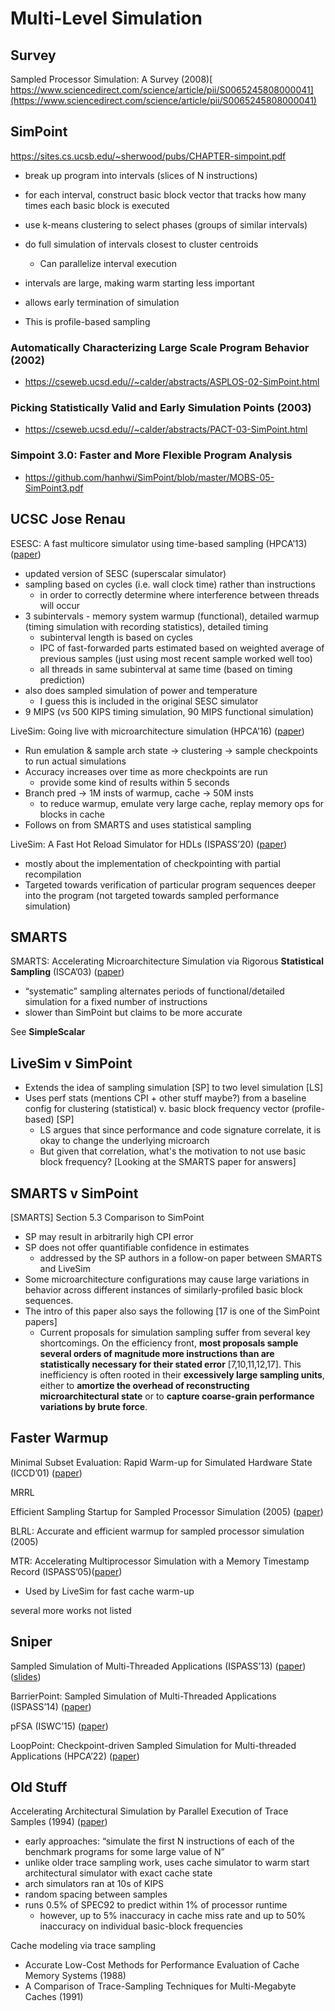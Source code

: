 # Multi-Level Simulation

## **Survey**

Sampled Processor Simulation: A Survey (2008)[ https://www.sciencedirect.com/science/article/pii/S0065245808000041](https://www.sciencedirect.com/science/article/pii/S0065245808000041)

## **SimPoint**

<https://sites.cs.ucsb.edu/~sherwood/pubs/CHAPTER-simpoint.pdf>

- break up program into intervals (slices of N instructions)
- for each interval, construct basic block vector that tracks how many times each basic block is executed
- use k-means clustering to select phases (groups of similar intervals)
- do full simulation of intervals closest to cluster centroids
  - Can parallelize interval execution
- intervals are large, making warm starting less important
- allows early termination of simulation


- This is profile-based sampling

### Automatically Characterizing Large Scale Program Behavior (2002)

- https://cseweb.ucsd.edu//~calder/abstracts/ASPLOS-02-SimPoint.html

### Picking Statistically Valid and Early Simulation Points (2003)

- https://cseweb.ucsd.edu//~calder/abstracts/PACT-03-SimPoint.html

### Simpoint 3.0: Faster and More Flexible Program Analysis

- https://github.com/hanhwi/SimPoint/blob/master/MOBS-05-SimPoint3.pdf


## **UCSC Jose Renau**

ESESC: A fast multicore simulator using time-based sampling (HPCA’13) ([paper](https://ieeexplore.ieee.org/document/6522340))

- updated version of SESC (superscalar simulator)
- sampling based on cycles (i.e. wall clock time) rather than instructions
  - in order to correctly determine where interference between threads will occur
- 3 subintervals - memory system warmup (functional), detailed warmup (timing simulation with recording statistics), detailed timing
  - subinterval length is based on cycles
  - IPC of fast-forwarded parts estimated based on weighted average of previous samples (just using most recent sample worked well too)
  - all threads in same subinterval at same time (based on timing prediction)
- also does sampled simulation of power and temperature
  - I guess this is included in the original SESC simulator
- 9 MIPS (vs 500 KIPS timing simulation, 90 MIPS functional simulation)

LiveSim: Going live with microarchitecture simulation (HPCA’16) ([paper](https://users.soe.ucsc.edu/~renau/docs/hpca16.pdf))

- Run emulation & sample arch state -> clustering -> sample checkpoints to run actual simulations
- Accuracy increases over time as more checkpoints are run
  - provide some kind of results within 5 seconds
- Branch pred → 1M insts of warmup, cache → 50M insts
  - to reduce warmup, emulate very large cache, replay memory ops for blocks in cache
- Follows on from SMARTS and uses statistical sampling

LiveSim: A Fast Hot Reload Simulator for HDLs (ISPASS’20) ([paper](https://masc.soe.ucsc.edu/docs/ispass20.pdf))

- mostly about the implementation of checkpointing with partial recompilation
- Targeted towards verification of particular program sequences deeper into the program (not targeted towards sampled performance simulation)

## **SMARTS**

SMARTS: Accelerating Microarchitecture Simulation via Rigorous **Statistical Sampling** (ISCA’03) ([paper](https://infoscience.epfl.ch/record/135578/files/isca03_smarts.pdf))

- “systematic” sampling alternates periods of functional/detailed simulation for a fixed number of instructions
- slower than SimPoint but claims to be more accurate

See **SimpleScalar**

## **LiveSim v SimPoint**

- Extends the idea of sampling simulation \[SP] to two level simulation \[LS]
- Uses perf stats (mentions CPI + other stuff maybe?) from a baseline config for clustering (statistical) v. basic block frequency vector (profile-based) \[SP]
  - LS argues that since performance and code signature correlate, it is okay to change the underlying microarch
  - But given that correlation, what's the motivation to not use basic block frequency? \[Looking at the SMARTS paper for answers]

## **SMARTS v SimPoint**

\[SMARTS] Section 5.3 Comparison to SimPoint
- SP may result in arbitrarily high CPI error
- SP does not offer quantifiable confidence in estimates
  - addressed by the SP authors in a follow-on paper between SMARTS and LiveSim
- Some microarchitecture configurations may cause large variations in behavior across different instances of similarly-profiled basic block sequences.
- The intro of this paper also says the following \[17 is one of the SimPoint papers]
  - Current proposals for simulation sampling suffer from several key shortcomings. On the efficiency front, **most proposals sample several orders of magnitude more instructions than are statistically necessary for their stated error** \[7,10,11,12,17]. This inefficiency is often rooted in their **excessively large sampling units**, either to **amortize the overhead of reconstructing microarchitectural state** or to **capture coarse-grain performance variations by brute force**.

## **Faster Warmup**

Minimal Subset Evaluation: Rapid Warm-up for Simulated Hardware State (ICCD’01) ([paper](https://www.cs.virginia.edu/~skadron/Papers/haskins_iccd_sim.pdf))

MRRL

Efficient Sampling Startup for Sampled Processor Simulation (2005) ([paper](https://cseweb.ucsd.edu/~calder/papers/UCSD-CS2004-803.pdf))

BLRL: Accurate and efficient warmup for sampled processor simulation (2005)

MTR: Accelerating Multiprocessor Simulation with a Memory Timestamp Record (ISPASS’05)([paper](https://ieeexplore.ieee.org/document/1430560))
- Used by LiveSim for fast cache warm-up

several more works not listed

## **Sniper**

Sampled Simulation of Multi-Threaded Applications (ISPASS’13) ([paper](https://ieeexplore.ieee.org/stamp/stamp.jsp?arnumber=6557141)) ([slides](https://snipersim.org/documents/presentations/2013-04-22%20ISPASS%20Multi-threaded%20Sampling.pdf))

BarrierPoint: Sampled Simulation of Multi-Threaded Applications (ISPASS’14) ([paper](https://ieeexplore.ieee.org/document/6844456)) 

pFSA (ISWC’15) ([paper](https://ieeexplore.ieee.org/stamp/stamp.jsp?arnumber=7314164)) 

LoopPoint: Checkpoint-driven Sampled Simulation for Multi-threaded Applications (HPCA’22) ([paper](https://ieeexplore.ieee.org/document/9773236))

## **Old Stuff**

Accelerating Architectural Simulation by Parallel Execution of Trace Samples (1994) ([paper](https://ieeexplore.ieee.org/stamp/stamp.jsp?arnumber=323171))

- early approaches: “simulate the first N instructions of each of the benchmark programs for some large value of N”
- unlike older trace sampling work, uses cache simulator to warm start architectural simulator with exact cache state
- arch simulators ran at 10s of KIPS
- random spacing between samples
- runs 0.5% of SPEC92 to predict within 1% of processor runtime
  - however, up to 5% inaccuracy in cache miss rate and up to 50% inaccuracy on individual basic-block frequencies

Cache modeling via trace sampling

- Accurate Low-Cost Methods for Performance Evaluation of Cache Memory Systems (1988)
- A Comparison of Trace-Sampling Techniques for Multi-Megabyte Caches (1991)
